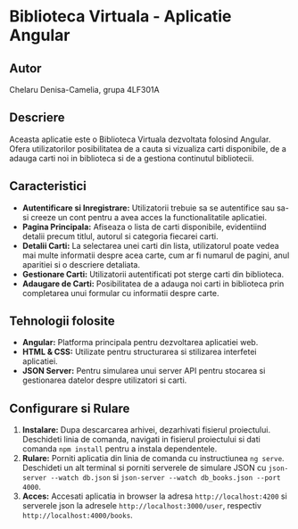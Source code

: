 # Biblioteca Virtuala - Aplicatie Angular

## Autor
Chelaru Denisa-Camelia, grupa 4LF301A

## Descriere

Aceasta aplicatie este o Biblioteca Virtuala dezvoltata folosind Angular. Ofera utilizatorilor posibilitatea de a cauta si vizualiza carti disponibile, de a adauga carti noi in biblioteca si de a gestiona continutul bibliotecii.

## Caracteristici

- **Autentificare si Inregistrare:** Utilizatorii trebuie sa se autentifice sau sa-si creeze un cont pentru a avea acces la functionalitatile aplicatiei.
- **Pagina Principala:** Afiseaza o lista de carti disponibile, evidentiind detalii precum titlul, autorul si categoria fiecarei carti.
- **Detalii Carti:** La selectarea unei carti din lista, utilizatorul poate vedea mai multe informatii despre acea carte, cum ar fi numarul de pagini, anul aparitiei si o descriere detaliata.
- **Gestionare Carti:** Utilizatorii autentificati pot sterge carti din biblioteca.
- **Adaugare de Carti:** Posibilitatea de a adauga noi carti in biblioteca prin completarea unui formular cu informatii despre carte.

## Tehnologii folosite

- **Angular:** Platforma principala pentru dezvoltarea aplicatiei web.
- **HTML & CSS:** Utilizate pentru structurarea si stilizarea interfetei aplicatiei.
- **JSON Server:** Pentru simularea unui server API pentru stocarea si gestionarea datelor despre utilizatori si carti.

## Configurare si Rulare

1. **Instalare:** Dupa descarcarea arhivei, dezarhivati fisierul proiectului. Deschideti linia de comanda, navigati in fisierul proiectului si dati comanda `npm install` pentru a instala dependentele.
2. **Rulare:** Porniti aplicatia din linia de comanda cu instructiunea `ng serve`. Deschideti un alt terminal si porniti serverele de simulare JSON cu `json-server --watch db.json` si `json-server --watch db_books.json --port 4000`.
3. **Acces:** Accesati aplicatia in browser la adresa `http://localhost:4200` si serverele json la adresele `http://localhost:3000/user`, respectiv `http://localhost:4000/books`.
